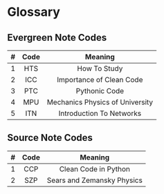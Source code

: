 # Glossary

## Evergreen Note Codes
| #  | Code | Meaning |
|:--:|:---:| :-----: |
| 1  | HTS |How To Study|
| 2  | ICC |Importance of Clean Code|
| 3  | PTC |Pythonic Code|
| 4  | MPU |Mechanics Physics of University|
| 5  | ITN |Introduction To Networks|


## Source Note Codes
|#   | Code | Meaning |
|:--:|:----:| :-----: |
| 1  | CCP  |Clean Code in Python|
| 2  | SZP  |Sears and Zemansky Physics|
